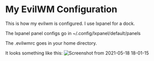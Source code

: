 # My EvilWM Configuration
This is how my evilwm is configured. I use lxpanel for a dock.

The lxpanel panel configs go in ~/.config/lxpanel/default/panels

The .evilwmrc goes in your home directory.

It looks something like this:
![Screenshot from 2021-05-18 18-01-15](https://user-images.githubusercontent.com/60475104/118676699-4ad84700-b804-11eb-92fa-4ffed9fef159.png)
